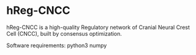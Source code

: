 # hReg-CNCC
hReg-CNCC is a high-quality Regulatory network of Cranial Neural Crest Cell (CNCC), built by consensus optimization.

Software requirements:
python3
numpy
